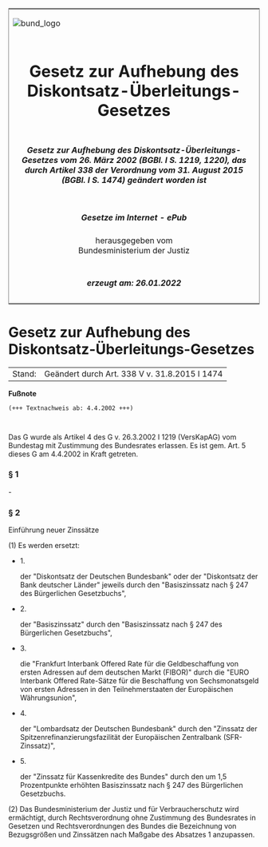 <span id="DECKBLATT.html"></span>

<table border="0" frame="border" width="100%">

<tr valign="top">

<td align="left">

![bund\_logo](BfJ_2021_Web_de_de.gif)

</td>

<td align="right">

 

</td>

</tr>

<tr align="center" valign="middle">

<td colspan="2">

# Gesetz zur Aufhebung des Diskontsatz-Überleitungs-Gesetzes

</td>

</tr>

<tr align="center" valign="middle">

<td colspan="2">

##### Gesetz zur Aufhebung des Diskontsatz-Überleitungs-Gesetzes vom 26. März 2002 (BGBl. I S. 1219, 1220), das durch Artikel 338 der Verordnung vom 31. August 2015 (BGBl. I S. 1474) geändert worden ist

</td>

</tr>

<tr align="center" valign="middle">

<td colspan="2">

  
  

##### Gesetze im Internet - ePub  
  
herausgegeben vom  
Bundesministerium der Justiz

</td>

</tr>

<tr align="center" valign="bottom">

<td colspan="2">

  
  

##### erzeugt am: 26.01.2022

</td>

</tr>

</table>

<span id="BJNR122000002.html"></span>

# Gesetz zur Aufhebung des Diskontsatz-Überleitungs-Gesetzes

<div>

<div class="jnhtml">

|        |                                               |
| ------ | --------------------------------------------- |
| Stand: | Geändert durch Art. 338 V v. 31.8.2015 I 1474 |

</div>

</div>

<div>

  
**Fußnote**

<div class="jnhtml">

<div>

<div class="jurAbsatz">

  

``` 
(+++ Textnachweis ab: 4.4.2002 +++)

 
```

Das G wurde als Artikel 4 des G v. 26.3.2002 I 1219 (VersKapAG) vom
Bundestag mit Zustimmung des Bundesrates erlassen. Es ist gem. Art. 5
dieses G am 4.4.2002 in Kraft getreten.

</div>

</div>

</div>

</div>

<span id="BJNR122000002BJNE000100305.html"></span>

### § 1  

<div>

<div class="jnhtml">

<div>

<div class="jurAbsatz">

\-

</div>

</div>

</div>

</div>

<span id="BJNR122000002BJNE000201118.html"></span>

### § 2  
Einführung neuer Zinssätze

<div>

<div class="jnhtml">

<div>

<div class="jurAbsatz">

(1) Es werden ersetzt:

  - 1\.
    
    <div style="">
    
    der "Diskontsatz der Deutschen Bundesbank" oder der "Diskontsatz der
    Bank deutscher Länder" jeweils durch den "Basiszinssatz nach § 247
    des Bürgerlichen Gesetzbuchs",
    
    </div>

  - 2\.
    
    <div style="">
    
    der "Basiszinssatz" durch den "Basiszinssatz nach § 247 des
    Bürgerlichen Gesetzbuchs",
    
    </div>

  - 3\.
    
    <div style="">
    
    die "Frankfurt Interbank Offered Rate für die Geldbeschaffung von
    ersten Adressen auf dem deutschen Markt (FIBOR)" durch die "EURO
    Interbank Offered Rate-Sätze für die Beschaffung von Sechsmonatsgeld
    von ersten Adressen in den Teilnehmerstaaten der Europäischen
    Währungsunion",
    
    </div>

  - 4\.
    
    <div style="">
    
    der "Lombardsatz der Deutschen Bundesbank" durch den "Zinssatz der
    Spitzenrefinanzierungsfazilität der Europäischen Zentralbank
    (SFR-Zinssatz)",
    
    </div>

  - 5\.
    
    <div style="">
    
    der "Zinssatz für Kassenkredite des Bundes" durch den um 1,5
    Prozentpunkte erhöhten Basiszinssatz nach § 247 des Bürgerlichen
    Gesetzbuchs.
    
    </div>

</div>

<div class="jurAbsatz">

(2) Das Bundesministerium der Justiz und für Verbraucherschutz wird
ermächtigt, durch Rechtsverordnung ohne Zustimmung des Bundesrates in
Gesetzen und Rechtsverordnungen des Bundes die Bezeichnung von
Bezugsgrößen und Zinssätzen nach Maßgabe des Absatzes 1 anzupassen.

</div>

</div>

</div>

</div>
